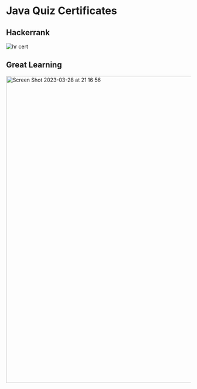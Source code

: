 # Java Quiz Certificates

## Hackerrank
![hr cert](https://user-images.githubusercontent.com/114371692/228268153-2e61e99c-7372-410f-8ef9-999e3a985666.png)

## Great Learning
<img width="837" alt="Screen Shot 2023-03-28 at 21 16 56" src="https://user-images.githubusercontent.com/114371692/228267695-ec04a728-cd1e-4d9f-af6f-3aca5ceacb62.png">


